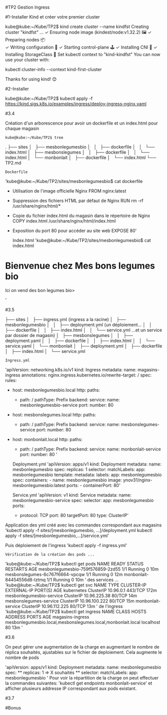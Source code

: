 #TP2 Gestion Ingress

#1-Installer Kind et créer votre premier cluster

kube@kube:~/Kube/TP2$ kind create cluster --name kindfst
Creating cluster "kindfst" ...
 ✓ Ensuring node image (kindest/node:v1.32.2) 🖼
 ✓ Preparing nodes 📦  
 ✓ Writing configuration 📜 
 ✓ Starting control-plane 🕹️ 
 ✓ Installing CNI 🔌 
 ✓ Installing StorageClass 💾 
Set kubectl context to "kind-kindfst"
You can now use your cluster with:

kubectl cluster-info --context kind-first-cluster

Thanks for using kind! 😊

#2-Installer 

kube@kube:~/Kube/TP2$ kubectl apply -f https://kind.sigs.k8s.io/examples/ingress/deploy-ingress-nginx.yaml

#3.4

Création d'un arborescence pour avoir un dockerfile et un index.html pour chaque magasin

	kube@kube:~/Kube/TP2$ tree
.
├── sites
│   ├── mesbonlegumesbio
│   │   ├── dockerfile
│   │   └── index.html
│   ├── mesbonslegumes
│   │   ├── dockerfile
│   │   └── index.html
│   └── monbonlait
│       ├── dockerfile
│       └── index.html
└── TP2.md

	Dockerfile
'kube@kube:~/Kube/TP2/sites/mesbonlegumesbio$ cat dockerfile
 
 - Utilisation de l'image officielle Nginx
FROM nginx:latest

 -  Suppression des fichiers HTML par défaut de Nginx
RUN rm -rf /usr/share/nginx/html/*

  - Copie du fichier index.html du magasin dans le répertoire de Nginx
COPY index.html /usr/share/nginx/html/index.html

  - Exposition du port 80 pour accéder au site web
EXPOSE 80'

	Index.html
'kube@kube:~/Kube/TP2/sites/mesbonlegumesbio$ cat index.html
<!DOCTYPE html>
<html lang="en">
  <head>
    <meta charset="UTF-8">
    <title>Simple App</title>
  </head>
  <body>
    <h1>Bienvenue chez Mes bons legumes bio</h1>
        <p>
Ici on vend des bon legumes bio>
        </p>
  </body>
</html>'

#3.5 

├── sites
│   ├── ingress.yml (ingress a la racine)
│   ├── mesbonlegumesbio
│   │   ├── deployment.yml (un déploiement...
│   │   ├── dockerfile
│   │   ├── index.html
│   │   └── service.yml ...et un service par dossier de magasin)
│   ├── mesbonslegumes
│   │   ├── deployment.yaml
│   │   ├── dockerfile
│   │   ├── index.html
│   │   └── service.yaml
│   └── monbonlait
│       ├── deployment.yml
│       ├── dockerfile
│       ├── index.html
│       └── service.yml

	Ingress.yml
'apiVersion: networking.k8s.io/v1
kind: Ingress
metadata:
  name: magasins-ingress
  annotations:
    nginx.ingress.kubernetes.io/rewrite-target: /
spec:
  rules:
  - host: mesbonlegumesbio.local
    http:
      paths:
      - path: /
        pathType: Prefix
        backend:
          service:
            name: mesbonlegumesbio-service
            port:
              number: 80
  - host: mesbonslegumes.local
    http:
      paths:
      - path: /
        pathType: Prefix
        backend:
          service:
            name: mesbonslegumes-service
            port:
              number: 80
  - host: monbonlait.local
    http:
      paths:
      - path: /
        pathType: Prefix
        backend:
          service:
            name: monbonlait-service
            port:
              number: 80 '


	Deployment.yml
'apiVersion: apps/v1
kind: Deployment
metadata:
  name: mesbonlegumesbio
spec:
  replicas: 1
  selector:
    matchLabels:
      app: mesbonlegumesbio
  template:
    metadata:
      labels:
        app: mesbonlegumesbio
    spec:
      containers:
        - name: mesbonlegumesbio
          image: ynov31/nginx-mesbonlegumesbio:latest
          ports:
            - containerPort: 80'

	Service.yml
'apiVersion: v1
kind: Service
metadata:
  name: mesbonlegumesbio-service
spec:
  selector:
    app: mesbonlegumesbio
  ports:
    - protocol: TCP
      port: 80
      targetPort: 80
  type: ClusterIP'

Application des yml créé avec les commandes correspondant aux magasins
'kubectl apply -f sites/[mesbonlegumesbio, ...]/deployment.yml
kubectl apply -f sites/[mesbonlegumesbio,...]/service.yml'

Puis déploiement de l'ingress
'kubectl apply -f ingress.yml'

	Vérification de la création des pods ...
'kube@kube:~/Kube/TP2$ kubectl get pods
NAME                                READY   STATUS    RESTARTS   AGE
mesbonlegumesbio-759f576859-2zd55   1/1     Running   0          10m
mesbonslegumes-6c767f6664-vpcqw     1/1     Running   0          12m
monbonlait-84454556d8-lztmq         1/1     Running   0          10m
'
	des services ... 
'kube@kube:~/Kube/TP2$ kubectl get svc
NAME                       TYPE        CLUSTER-IP      EXTERNAL-IP   PORT(S)   AGE
kubernetes                 ClusterIP   10.96.0.1       <none>        443/TCP   172m
mesbonlegumesbio-service   ClusterIP   10.96.225.38    <none>        80/TCP    14m
mesbonslegumes-service     ClusterIP   10.96.100.222   <none>        80/TCP    15m
monbonlait-service         ClusterIP   10.96.112.225   <none>        80/TCP    13m
'
	de l'ingress
'kube@kube:~/Kube/TP2$ kubectl get ingress
NAME               CLASS    HOSTS                                                          ADDRESS     PORTS   AGE
magasins-ingress   <none>   mesbonlegumesbio.local,mesbonslegumes.local,monbonlait.local   localhost   80      13m
'

#3.6 

On peut gérer une augmentation de la charge en augmentant le nombre de réplica souhaités, ajustables sur le fichier de deploiement. Cela augmente le nombre de pods 

'apiVersion: apps/v1
kind: Deployment
metadata:
  name: mesbonlegumesbio
spec:
 ** replicas: 1 => X souhaités **
  selector:
    matchLabels:
      app: mesbonlegumesbio
'
Pour voir la répartition de la charge on peut effectuer la commandes suivantes:
'kubectl get endpoints monbonlait-service'
et afficher plusieurs addresse IP correspondant aux pods existant.

#3.7

#Bonus
